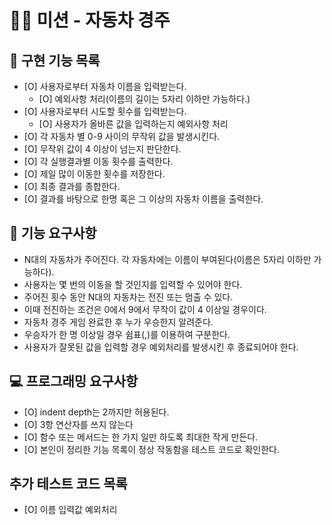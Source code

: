 # 🚗🚙 미션  - 자동차 경주 
## 📄 구현 기능 목록 
- [O] 사용자로부터 자동차 이름을 입력받는다.
    - [O] 예외사항 처리(이름의 길이는 5자리 이하만 가능하다.)
- [O] 사용자로부터 시도할 횟수를 입력받는다.
  -  [O]  사용자가 올바른 값을 입력하는지 예외사항 처리
- [O] 각 자동차 별 0-9 사이의 무작위 값을 발생시킨다.
- [O]  무작위 값이 4 이상이 넘는지 판단한다.
- [O] 각 실행결과별 이동 횟수를 출력한다.
- [O] 제일 많이 이동한 횟수를 저장한다.
- [O] 최종 결과를 종합한다.
- [O] 결과를 바탕으로 한명 혹은 그 이상의 자동차 이름을 출력한다.
## 📜 기능 요구사항
- N대의 자동차가 주어진다. 각 자동차에는 이름이 부여된다(이름은 5자리 이하만 가능하다).
- 사용자는 몇 번의 이동을 할 것인지를 입력할 수 있어야 한다.
- 주어진 횟수 동안 N대의 자동차는 전진 또는 멈출 수 있다.
- 이때 전진하는 조건은 0에서 9에서 무작이 값이 4 이상일 경우이다.
- 자동차 경주 게임 완료한 후 누가 우승한지 알려준다.
- 우승자가 한 명 이상일 경우 쉼표(,)를 이용하여 구분한다.
- 사용자가 잘못된 값을 입력할 경우 예외처리를 발생시킨 후 종료되어야 한다.

## 💻 프로그래밍 요구사항
- [O] indent depth는 2까지만 허용된다.
- [O] 3항 연산자를 쓰지 않는다
- [O] 함수 또는 메서드는 한 가지 일만 하도록 최대한 작게 만든다.
- [O] 본인이 정리한 기능 목록이 정상 작동함을 테스트 코드로 확인한다.

## 추가 테스트 코드 목록
- [O] 이름 입력값 예외처리
